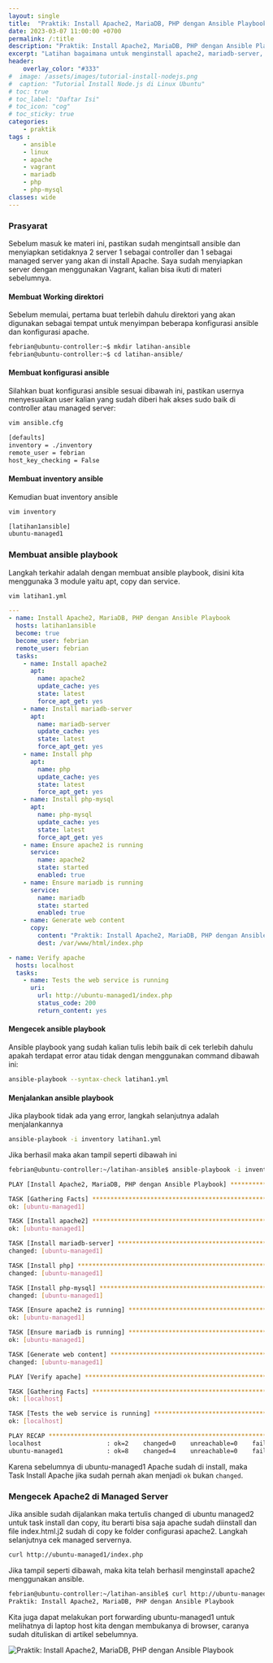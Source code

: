 ```yaml
---
layout: single
title:  "Praktik: Install Apache2, MariaDB, PHP dengan Ansible Playbook"
date: 2023-03-07 11:00:00 +0700
permalink: /:title
description: "Praktik: Install Apache2, MariaDB, PHP dengan Ansible Playbook"
excerpt: "Latihan bagaimana untuk menginstall apache2, mariadb-server, php, php-mysql dengan menggunakan Ansible Playbook."
header:
    overlay_color: "#333"
#  image: /assets/images/tutorial-install-nodejs.png
#  caption: "Tutorial Install Node.js di Linux Ubuntu"
# toc: true
# toc_label: "Daftar Isi"
# toc_icon: "cog"
# toc_sticky: true
categories: 
    - praktik
tags : 
    - ansible
    - linux
    - apache
    - vagrant
    - mariadb
    - php 
    - php-mysql
classes: wide
---
```

### Prasyarat

Sebelum masuk ke materi ini, pastikan sudah mengintsall ansible dan menyiapkan setidaknya 2 server 1 sebagai controller dan 1 sebagai managed server yang akan di install Apache. Saya sudah menyiapkan server dengan menggunakan Vagrant, kalian bisa ikuti di materi sebelumnya.

#### Membuat Working direktori

Sebelum memulai, pertama buat terlebih dahulu direktori yang akan digunakan sebagai tempat untuk menyimpan beberapa konfigurasi ansible dan konfigurasi apache.
```bash
febrian@ubuntu-controller:~$ mkdir latihan-ansible
febrian@ubuntu-controller:~$ cd latihan-ansible/
```

#### Membuat konfigurasi ansible

Silahkan buat konfigurasi ansible sesuai dibawah ini, pastikan usernya menyesuaikan user kalian yang sudah diberi hak akses sudo baik di controller atau managed server:
```bash
vim ansible.cfg
```
```bash
[defaults]
inventory = ./inventory
remote_user = febrian
host_key_checking = False
```

#### Membuat inventory ansible

Kemudian buat inventory ansible
```bash
vim inventory
```
```bash
[latihan1ansible]
ubuntu-managed1
```

### Membuat ansible playbook

Langkah terkahir adalah dengan membuat ansible playbook, disini kita menggunaka 3 module yaitu apt, copy dan service.
```bash
vim latihan1.yml
```
```yml
---
- name: Install Apache2, MariaDB, PHP dengan Ansible Playbook
  hosts: latihan1ansible
  become: true
  become_user: febrian
  remote_user: febrian
  tasks:
    - name: Install apache2
      apt:
        name: apache2
        update_cache: yes
        state: latest
        force_apt_get: yes
    - name: Install mariadb-server
      apt:
        name: mariadb-server
        update_cache: yes
        state: latest
        force_apt_get: yes
    - name: Install php
      apt:
        name: php
        update_cache: yes
        state: latest
        force_apt_get: yes
    - name: Install php-mysql
      apt:
        name: php-mysql
        update_cache: yes
        state: latest
        force_apt_get: yes
    - name: Ensure apache2 is running
      service:
        name: apache2
        state: started
        enabled: true
    - name: Ensure mariadb is running
      service:
        name: mariadb
        state: started
        enabled: true
    - name: Generate web content
      copy:
        content: "Praktik: Install Apache2, MariaDB, PHP dengan Ansible Playbook"
        dest: /var/www/html/index.php

- name: Verify apache
  hosts: localhost
  tasks:
    - name: Tests the web service is running
      uri:
        url: http://ubuntu-managed1/index.php
        status_code: 200
        return_content: yes
```

#### Mengecek ansible playbook

Ansible playbook yang sudah kalian tulis lebih baik di cek terlebih dahulu apakah terdapat error atau tidak dengan menggunakan command dibawah ini:
```bash
ansible-playbook --syntax-check latihan1.yml
```

#### Menjalankan ansible playbook

Jika playbook tidak ada yang error, langkah selanjutnya adalah menjalankannya
```bash
ansible-playbook -i inventory latihan1.yml
```

Jika berhasil maka akan tampil seperti dibawah ini
```bash
febrian@ubuntu-controller:~/latihan-ansible$ ansible-playbook -i inventory latihan1.yml

PLAY [Install Apache2, MariaDB, PHP dengan Ansible Playbook] *******************************************************

TASK [Gathering Facts] *********************************************************************************************
ok: [ubuntu-managed1]

TASK [Install apache2] *********************************************************************************************
ok: [ubuntu-managed1]

TASK [Install mariadb-server] **************************************************************************************
changed: [ubuntu-managed1]

TASK [Install php] *************************************************************************************************
changed: [ubuntu-managed1]

TASK [Install php-mysql] *******************************************************************************************
changed: [ubuntu-managed1]

TASK [Ensure apache2 is running] ***********************************************************************************
ok: [ubuntu-managed1]

TASK [Ensure mariadb is running] ***********************************************************************************
ok: [ubuntu-managed1]

TASK [Generate web content] ****************************************************************************************
changed: [ubuntu-managed1]

PLAY [Verify apache] ***********************************************************************************************

TASK [Gathering Facts] *********************************************************************************************
ok: [localhost]

TASK [Tests the web service is running] ****************************************************************************
ok: [localhost]

PLAY RECAP *********************************************************************************************************
localhost                  : ok=2    changed=0    unreachable=0    failed=0    skipped=0    rescued=0    ignored=0  
ubuntu-managed1            : ok=8    changed=4    unreachable=0    failed=0    skipped=0    rescued=0    ignored=0  
```

Karena sebelumnya di ubuntu-managed1 Apache sudah di install, maka Task Install Apache jika sudah pernah akan menjadi `ok` bukan `changed`.

### Mengecek Apache2 di Managed Server

Jika ansible sudah dijalankan maka tertulis changed di ubuntu managed2 untuk task install dan copy, itu berarti bisa saja apache sudah diinstall dan file index.html.j2 sudah di copy ke folder configurasi apache2. Langkah selanjutnya cek managed servernya.
```bash
curl http://ubuntu-managed1/index.php
```

Jika tampil seperti dibawah, maka kita telah berhasil menginstall apache2 menggunakan ansible.
```bash
febrian@ubuntu-controller:~/latihan-ansible$ curl http://ubuntu-managed1/index.php
Praktik: Install Apache2, MariaDB, PHP dengan Ansible Playbook
```
Kita juga dapat melakukan port forwarding ubuntu-managed1 untuk melihatnya di laptop host kita dengan membukanya di browser, caranya sudah dituliskan di artikel sebelumnya.

<img src="{{ site.url }}{{ site.baseurl }}/assets/images/Port-Forwarding-Ansible-Apache-Mariadb-Php.PNG" alt="Praktik: Install Apache2, MariaDB, PHP dengan Ansible Playbook">